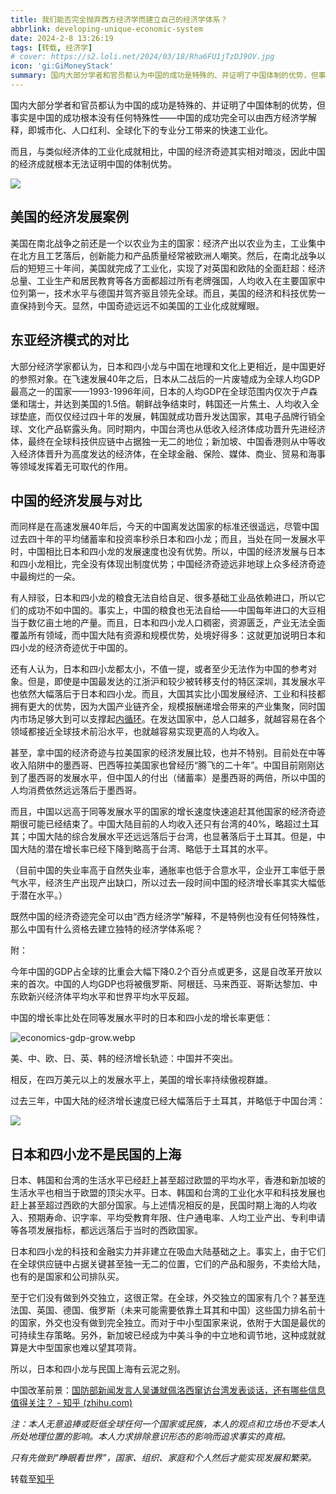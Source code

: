 ```yaml
---
title: 我们能否完全抛弃西方经济学而建立自己的经济学体系？
abbrlink: developing-unique-economic-system
date: 2024-2-8 13:26:19
tags: [转载, 经济学]
# cover: https://s2.loli.net/2024/03/18/Rha6FU1jTzDJ9OV.jpg
icon: 'gi:GiMoneyStack'
summary: 国内大部分学者和官员都认为中国的成功是特殊的、并证明了中国体制的优势，但事实是中国的成功根本没有任何特殊性——中国的成功完全可以由西方经济学解释，即城市化、人口红利、全球化下的专业分工带来的快速工业化
---
```


国内大部分学者和官员都认为中国的成功是特殊的、并证明了中国体制的优势，但事实是中国的成功根本没有任何特殊性——中国的成功完全可以由西方经济学解释，即城市化、人口红利、全球化下的专业分工带来的快速工业化。

而且，与类似经济体的工业化成就相比，中国的经济奇迹其实相对暗淡，因此中国的经济成就根本无法证明中国的体制优势。

![](https://s2.loli.net/2024/03/18/Rha6FU1jTzDJ9OV.jpg)

## 美国的经济发展案例

美国在南北战争之前还是一个以农业为主的国家：经济产出以农业为主，工业集中在北方且工艺落后，创新能力和产品质量经常被欧洲人嘲笑。然后，在南北战争以后的短短三十年间，美国就完成了工业化，实现了对英国和欧陆的全面赶超：经济总量、工业生产和居民教育等各方面都超过所有老牌强国，人均收入在主要国家中位列第一，技术水平与德国并驾齐驱且领先全球。而且，美国的经济和科技优势一直保持到今天。显然，中国奇迹远远不如美国的工业化成就耀眼。

## 东亚经济模式的对比

大部分经济学家都认为，日本和四小龙与中国在地理和文化上更相近，是中国更好的参照对象。在飞速发展40年之后，日本从二战后的一片废墟成为全球人均GDP最高之一的国家——1993-1996年间，日本的人均GDP在全球范围内仅次于卢森堡和瑞士，并达到美国的1.5倍。朝鲜战争结束时，韩国还一片焦土、人均收入全球垫底，而仅仅经过四十年的发展，韩国就成功晋升发达国家，其电子品牌行销全球、文化产品崭露头角。同时期内，中国台湾也从低收入经济体成功晋升先进经济体，最终在全球科技供应链中占据独一无二的地位；新加坡、中国香港则从中等收入经济体晋升为高度发达的经济体，在全球金融、保险、媒体、商业、贸易和海事等领域发挥着无可取代的作用。

## 中国的经济发展与对比

而同样是在高速发展40年后，今天的中国离发达国家的标准还很遥远，尽管中国过去四十年的平均储蓄率和投资率秒杀日本和四小龙；而且，当处在同一发展水平时，中国相比日本和四小龙的发展速度也没有优势。所以，中国的经济发展与日本和四小龙相比，完全没有体现出制度优势；中国经济奇迹远非地球上众多经济奇迹中最绚烂的一朵。

有人辩驳，日本和四小龙的粮食无法自给自足、很多基础工业品依赖进口，所以它们的成功不如中国的。事实上，中国的粮食也无法自给——中国每年进口的大豆相当于数亿亩土地的产量。而且，日本和四小龙人口稠密，资源匮乏，产业无法全面覆盖所有领域，而中国大陆有资源和规模优势，处境好得多：这就更加说明日本和四小龙的经济奇迹优于中国的。

还有人认为，日本和四小龙都太小，不值一提，或者至少无法作为中国的参考对象。但是，即使是中国最发达的江浙沪和较少被转移支付的特区深圳，其发展水平也依然大幅落后于日本和四小龙。而且，大国其实比小国发展经济、工业和科技都拥有更大的优势，因为大国产业链齐全，规模报酬递增会带来的产业集聚，同时国内市场足够大到可以支撑起[内循环](https://www.zhihu.com/search?q=内循环&search_source=Entity&hybrid_search_source=Entity&hybrid_search_extra={"sourceType"%3A"answer"%2C"sourceId"%3A2767089596})。在发达国家中，总人口越多，就越容易在各个领域都接近全球技术前沿水平，也就越容易实现更高的人均收入。

甚至，拿中国的经济奇迹与拉美国家的经济发展比较，也并不特别。目前处在中等收入陷阱中的墨西哥、巴西等拉美国家也曾经历“腾飞的二十年”。中国目前刚刚达到了墨西哥的发展水平，但中国人的付出（储蓄率）是墨西哥的两倍，所以中国的人均消费依然远远落后于墨西哥。

而且，中国以远高于同等发展水平的国家的增长速度快速追赶其他国家的经济奇迹期很可能已经结束了。中国大陆目前的人均收入还只有台湾的40%，略超过土耳其；中国大陆的综合发展水平还远远落后于台湾，也显著落后于土耳其。但是，中国大陆的潜在增长率已经下降到略高于台湾、略低于土耳其的水平。

（目前中国的失业率高于自然失业率，通胀率也低于合意水平，企业开工率低于景气水平，经济生产出现产出缺口，所以过去一段时间中国的经济增长率其实大幅低于潜在水平。）

既然中国的经济奇迹完全可以由“西方经济学”解释，不是特例也没有任何特殊性，那么中国有什么资格去建立独特的经济学体系呢？

附：

今年中国的GDP占全球的比重会大幅下降0.2个百分点或更多，这是自改革开放以来的首次。中国的人均GDP也将被俄罗斯、阿根廷、马来西亚、哥斯达黎加、中东欧新兴经济体平均水平和世界平均水平反超。

中国的增长率比处在同等发展水平时的日本和四小龙的增长率更低：

![economics-gdp-grow.webp](https://s2.loli.net/2024/03/18/5ICQqVe6v3fTaWR.webp)

美、中、欧、日、英、韩的经济增长轨迹：中国并不突出。

相反，在四万美元以上的发展水平上，美国的增长率持续傲视群雄。

过去三年，中国大陆的经济增长速度已经大幅落后于土耳其，并略低于中国台湾：

![](https://s2.loli.net/2024/03/18/W5NJ7uE3xXopcwI.webp)

## 日本和四小龙不是民国的上海

日本、韩国和台湾的生活水平已经赶上甚至超过欧盟的平均水平，香港和新加坡的生活水平也相当于欧盟的顶尖水平。日本、韩国和台湾的工业化水平和科技发展也赶上甚至超过西欧的大部分国家。与上述情况相反的是，民国时期上海的人均收入、预期寿命、识字率、平均受教育年限、住户通电率、人均工业产出、专利申请等各项发展指标，都远远落后于当时的西欧国家。

日本和四小龙的科技和金融实力并非建立在吸血大陆基础之上。事实上，由于它们在全球供应链中占据关键甚至独一无二的位置，它们的产品和服务，不卖给大陆，也有的是国家和公司排队买。

至于它们没有做到外交独立，这很正常。在全球，外交独立的国家有几个？甚至连法国、英国、德国、俄罗斯（未来可能需要依靠土耳其和中国）这些国力排名前十的国家，外交也没有做到完全独立。而对于中小型国家来说，依附于大国是最优的可持续生存策略。另外，新加坡已经成为中美斗争的中立地和调节地，这种成就就算是大中型国家也难以望其项背。

所以，日本和四小龙与民国上海有云泥之别。

中国改革前景：[国防部新闻发言人吴谦就佩洛西窜访台湾发表谈话，还有哪些信息值得关注？ - 知乎 (zhihu.com)](https://www.zhihu.com/question/546650263/answer/2606751701)

_注：本人无意追捧或贬低全球任何一个国家或民族，本人的观点和立场也不受本人所处地理位置的影响。本人力求排除意识形态的影响而追求事实的真相。_

_只有先做到“睁眼看世界”，国家、组织、家庭和个人然后才能实现发展和繁荣。_

转载至[知乎](https://www.zhihu.com/question/560633294/answer/)
